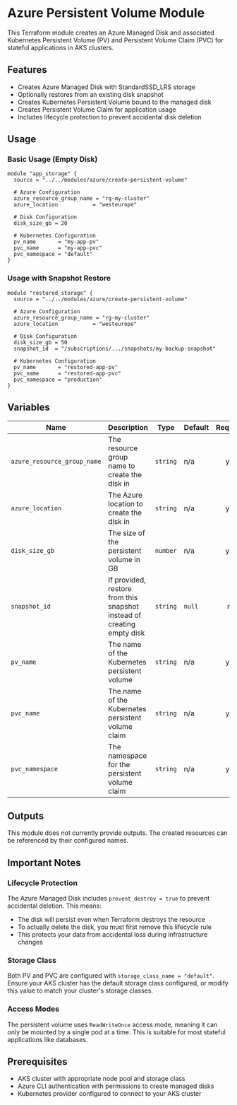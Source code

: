 # Azure Persistent Volume Module

This Terraform module creates an Azure Managed Disk and associated Kubernetes Persistent Volume (PV) and Persistent Volume Claim (PVC) for stateful applications in AKS clusters.

## Features

- Creates Azure Managed Disk with StandardSSD_LRS storage
- Optionally restores from an existing disk snapshot
- Creates Kubernetes Persistent Volume bound to the managed disk
- Creates Persistent Volume Claim for application usage
- Includes lifecycle protection to prevent accidental disk deletion

## Usage

### Basic Usage (Empty Disk)

```hcl
module "app_storage" {
  source = "../../modules/azure/create-persistent-volume"
  
  # Azure Configuration
  azure_resource_group_name = "rg-my-cluster"
  azure_location           = "westeurope"
  
  # Disk Configuration
  disk_size_gb = 20
  
  # Kubernetes Configuration
  pv_name       = "my-app-pv"
  pvc_name      = "my-app-pvc"
  pvc_namespace = "default"
}
```

### Usage with Snapshot Restore

```hcl
module "restored_storage" {
  source = "../../modules/azure/create-persistent-volume"
  
  # Azure Configuration
  azure_resource_group_name = "rg-my-cluster"
  azure_location           = "westeurope"
  
  # Disk Configuration
  disk_size_gb = 50
  snapshot_id  = "/subscriptions/.../snapshots/my-backup-snapshot"
  
  # Kubernetes Configuration
  pv_name       = "restored-app-pv"
  pvc_name      = "restored-app-pvc"
  pvc_namespace = "production"
}
```

## Variables

| Name | Description | Type | Default | Required |
|------|-------------|------|---------|:--------:|
| `azure_resource_group_name` | The resource group name to create the disk in | `string` | n/a | yes |
| `azure_location` | The Azure location to create the disk in | `string` | n/a | yes |
| `disk_size_gb` | The size of the persistent volume in GB | `number` | n/a | yes |
| `snapshot_id` | If provided, restore from this snapshot instead of creating empty disk | `string` | `null` | no |
| `pv_name` | The name of the Kubernetes persistent volume | `string` | n/a | yes |
| `pvc_name` | The name of the Kubernetes persistent volume claim | `string` | n/a | yes |
| `pvc_namespace` | The namespace for the persistent volume claim | `string` | n/a | yes |

## Outputs

This module does not currently provide outputs. The created resources can be referenced by their configured names.

## Important Notes

### Lifecycle Protection

The Azure Managed Disk includes `prevent_destroy = true` to prevent accidental deletion. This means:

- The disk will persist even when Terraform destroys the resource
- To actually delete the disk, you must first remove this lifecycle rule
- This protects your data from accidental loss during infrastructure changes

### Storage Class

Both PV and PVC are configured with `storage_class_name = "default"`. Ensure your AKS cluster has the default storage class configured, or modify this value to match your cluster's storage classes.

### Access Modes

The persistent volume uses `ReadWriteOnce` access mode, meaning it can only be mounted by a single pod at a time. This is suitable for most stateful applications like databases.

## Prerequisites

- AKS cluster with appropriate node pool and storage class
- Azure CLI authentication with permissions to create managed disks
- Kubernetes provider configured to connect to your AKS cluster
